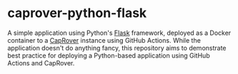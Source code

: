 # caprover-python-flask
A simple application using Python's [Flask](https://flask.palletsprojects.com/en/3.0.x/) framework, deployed as a Docker container to a [CapRover](https://caprover.com/) instance using GitHub Actions.
While the application doesn't do anything fancy, this repository aims to demonstrate best practice for deploying a Python-based application using GitHub Actions and CapRover.
